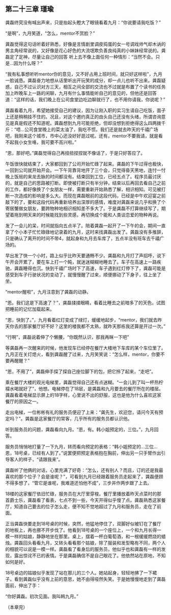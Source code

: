 第二十三章 瑾瑜
-----

龚磊终究没有喊出声来，只是抬起头瞪大了眼镜看着九月：“你说要请我吃饭？”

“是啊”，九月笑道，“怎么，mentor不赏脸？”

龚磊觉得这句话听着好熟悉，好像是言情剧里调皮捣蛋的女一号调戏帅气却木讷的男主角经常说的，又好像是花心好色的大流氓欺负善良纯真的小妹妹经常说的。龚磊定了定神，尽量让自己的回答 听上去不像上面任何一种情形：“当然不会。只是…因为什么呀？”

“我有私事想听听mentor你的意见，又不好占用上班时间，就只好这样啦”，九月一脸诚恳。龚磊奋力地想从话里听出开玩笑的成分，却一点儿也听不出来。龚磊疑惑，自己不过认识对方三天，相互之间全部的交流也不过就是布置了个读书的任务加上昨晚车上一路的闲聊，九月有什么事情能听自己的意见的，但他还是回答道：“这样的话，我们晚上在公司食堂边吃边聊就行了，也不用你请我，你说呢？”

龚磊看着九月，希望她接受自己的建议，因为让刚入职的实习生请自己吃饭，面子上还是稍稍挂不住的。况且，对这个邀约真正的由头自己还没有头绪，所谓咨询意见是真是假还不知道呢。龚磊想到九月可能拒绝，但却没想到拒绝得这么四两拨千斤：“唔…公司食堂晚上的菜太油了，我吃不惯。我们还是就去昨天的千禧广场吧，我刚来这个城市，市中心还没好好逛过呢。还有，mentor不要我请，就是看不起我小女生咯，我可要不高兴啦。”

“恩，那好吧。”龚磊觉得自己再扭扭捏捏就不像话了，于是只好答应了。

午饭很快就结束了，大家都回到了公司开始忙碌了起来。龚磊的下午过得也极快，一回到公司就开始开会。一下午背靠背地开了三个会，只觉得昏天黑地，连忖一忖晚上饭局的来龙去脉的时间都没有。结束回到工位，已经五点了。程序员最讨厌的，就是自己的思路被打断。即使被打断只有半分钟，结束以后再回去看自己之前的工作，都好像换了个女朋友一样，需要重新开始熟悉了解，相识相知。可见被打断一次造成的影响是多么大。而现在龚磊眼前的这段代码，已经是中午欢迎宴之前敲下的了，要和这段代码再重新培养出深厚的感情，难度对龚磊来说几乎和换了个寄居蟹做女朋友，要跨物种地相识相知差不多大了。于是龚磊不打算继续写了，期望着拖到明天来的时候能找到些灵感，再切换成个能和人类谈恋爱的物种再说。

发了一会儿的呆，时间就指向五点半了。陪着龚磊一起开了一下午的会，期间一直拿了个小本子忙忙碌碌地记录着的九月，这时来找龚磊出发了。龚磊没有多推辞，只是确认了离开的时间不带4，就起身和九月去车库了，五点半没有班车去千禧广场的。

早出发了快一个小时，路上似乎比昨天要通畅不少。龚磊和九月打了声招呼，说下午开会开累了，要在车上打一个盹，就迷迷糊糊地睡去了。车子在高速上一路疾驰，龚磊睡得也沉。快到千禧广场时下了高速，车子遇到红灯停下了，龚磊可能是感受到车子行驶状况的变动了，就慢慢醒了过来，顺便挪动了下身子，往上坐了坐。

“mentor醒啦”，九月注意到了龚磊的动静。

“恩。我们这是下高速了？”，龚磊揉揉眼睛，看着比睡去之前暗多了的天色，试图把睡前的记忆加载起来。

“恩，快到了。”，九月看着红灯变成了绿灯，缓缓地起步，“mentor，我们就去昨天你去的那家餐厅好不好？这里的楼我都不太熟，就昨天那栋我还算是开过一次。”

“行啊”，龚磊说着伸了个懒腰，“你既然认识，那我再眯一下吧”

等龚磊再一次醒来的时候，他发现车已经停在餐厅大楼地下车库的某个车位里了。九月正在关灯熄火，看到龚磊醒了过来，九月笑笑说：“怎么样，mentor，你要不要再醒醒？”

“恩，不用了”，龚磊伸手探了探自己座位脚下的包，把它拎了起来，“走吧”。

乘在餐厅大楼的观光电梯里，龚磊觉得自己还有点迷糊。“一会儿到了叫一杯热柠檬水喝就好了”，他想。电梯停在了18层，是龚磊和九月要去的餐厅所在的楼层。龚磊看着电梯显示屏上的18字样，心里说不出的舒服，这也是他为什么喜欢这家餐厅的原因之一。

走出电梯，一位彬彬有礼的服务员便迎了上来：“龚先生，欢迎您，请问今天有预定吗？”。龚磊是这家餐厅的常客，几乎所有的服务员都认识他。

听到服务员的问题，龚磊看向九月。“恩，有。韩小姐预定的，三位。”，九月回答。

服务员悄悄地打量了一下九月，转而看向预定的表格：“韩小姐预定的…三位…恩，18号桌，已经有人到了。”说罢便把预定表格抱在胸前，伸出另一只手臂作出引导客人的样子，“请跟我来”。

龚磊听了他俩的对话，心里充满了好奇：“怎么，还有别人？而且，订的还是我最喜欢的那个位子？会是谁呢？”，可看到九月已经跟着服务员走起来了，龚磊便顾不得多想了，“管它是谁呢，我难道还怕他不成”，三步并作两步跟了上去。

18楼的这家餐厅依旧忙碌，服务员在大厅里穿梭。餐厅里播放着昨天点菜时的那首爵士乐，龚磊看了看表，七点不到一些，今天开得似乎慢了点。龚磊熟悉这家餐厅，知道自己要去的位子怎么走，便不知不觉地超过了九月和服务员，走在了前面。

正当龚磊快要走到18号桌的时候，突然，他猛地停住了，双脚好似被钉在了餐厅的地板上，再也挪不开步伐了。他看到18号桌的一个座位上，一个和九月长得一模一样的姑娘，静静地坐在那里。桌上，摆着一杯白葡萄酒，和一根缓缓燃烧的蜡烛。龚磊回头看看九月，又转头看看那个姑娘，除了服装和发型略有不同，两个人的相貌可以说是一模一样。龚磊看了看身后的服务员，他似乎也和龚磊有一样的发现，露出惊诧不已的表情。于是龚磊确信不是自己眼花了。他依然站在原地，不知如何是好。

18号桌边的姑娘似乎发现了站在那儿的三个人。她站起身，轻轻地拂了一下裙子。看到龚磊似乎没有上前的意思，她不由得哑然失笑。于是她慢慢地走到了龚磊面前，伸出了手：

“你好龚磊。初次见面。我叫韩九月。”

（本章完）
